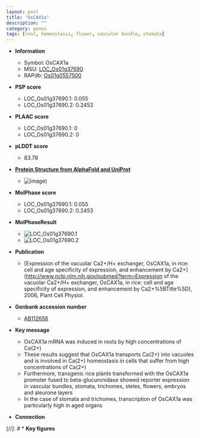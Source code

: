 ```yaml
---
layout: post
title: "OsCAX1a"
description: ""
category: genes
tags: [root, homeostasis, flower, vascular bundle, stomata]
---
```


* **Information**  
    + Symbol: OsCAX1a  
    + MSU: [LOC_Os01g37690](http://rice.plantbiology.msu.edu/cgi-bin/ORF_infopage.cgi?orf=LOC_Os01g37690)  
    + RAPdb: [Os01g0557500](http://rapdb.dna.affrc.go.jp/viewer/gbrowse_details/irgsp1?name=Os01g0557500)  

* **PSP score**  
    + LOC_Os01g37690.1: 0.055 
    + LOC_Os01g37690.2: 0.2453 

* **PLAAC score**  
    + LOC_Os01g37690.1: 0 
    + LOC_Os01g37690.2: 0 

* **pLDDT score**
    + 83.78

* **[Protein Structure from AlphaFold and UniProt](https://www.uniprot.org/uniprotkb/Q769E5/entry#structure)**
    + ![image](https://ricepsp.github.io/images/Q7/AF-Q769E5-F1.png))

* **MolPhase score**
    + LOC_Os01g37690.1: 0.055
    + LOC_Os01g37690.2: 0.2453

* **MolPhaseResult**
    + ![LOC_Os01g37690.1](https://ricepsp.github.io/pictures/LOC_Os01g/LOC_Os01g37690.1.png)
    + ![LOC_Os01g37690.2](https://ricepsp.github.io/pictures/LOC_Os01g/LOC_Os01g37690.2.png)

* **Publication**  
    + [Expression of the vacuolar Ca2+/H+ exchanger, OsCAX1a, in rice: cell and age specificity of expression, and enhancement by Ca2+](http://www.ncbi.nlm.nih.gov/pubmed?term=Expression of the vacuolar Ca2+/H+ exchanger, OsCAX1a, in rice: cell and age specificity of expression, and enhancement by Ca2+%5BTitle%5D), 2006, Plant Cell Physiol.

* **Genbank accession number**  
    + [AB112656](http://www.ncbi.nlm.nih.gov/nuccore/AB112656)

* **Key message**  
    + OsCAX1a mRNA was induced in roots by high concentrations of Ca(2+)
    + These results suggest that OsCAX1a transports Ca(2+) into vacuoles and is involved in Ca(2+) homeostasis in cells that suffer from high concentrations of Ca(2+)
    + Furthermore, transgenic rice plants transformed with the OsCAX1a promoter fused to beta-glucuronidase showed reporter expression in vascular bundles, stomata, trichomes, steles, flowers, embryos and aleurone layers
    + In the case of stomata and trichomes, transcription of OsCAX1a was particularly high in aged organs

* **Connection**  

[//]: # * **Key figures**  


